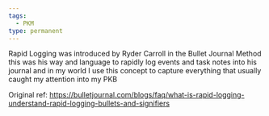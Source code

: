 ```yaml
---
tags:
  - PKM
type: permanent
---
```

Rapid Logging was introduced by Ryder Carroll in the Bullet Journal Method this was his way and language to rapidly log events and task notes into his journal and in my world I use this concept to capture everything that usually caught my attention into my PKB

Original ref: https://bulletjournal.com/blogs/faq/what-is-rapid-logging-understand-rapid-logging-bullets-and-signifiers


